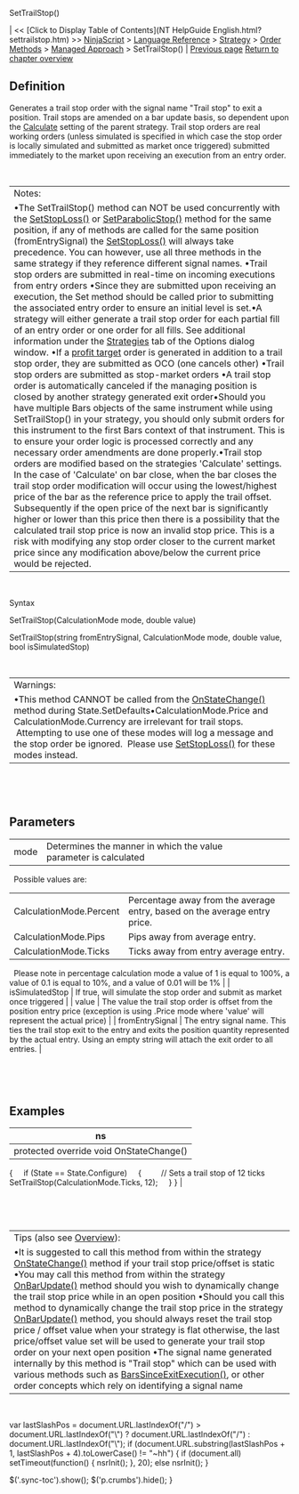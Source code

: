 ﻿










 


SetTrailStop()







| &lt;&lt; [Click to Display Table of Contents](NT HelpGuide English.html?settrailstop.htm) &gt;&gt;
 [NinjaScript](ninjascript.htm) &gt; [Language Reference](language_reference_wip.htm) &gt; [Strategy](strategy.htm) &gt; [Order Methods](order_methods.htm) &gt; [Managed Approach](managed_approach.htm) &gt;
SetTrailStop() | [Previous page](setstoploss.htm)
[Return to chapter overview](managed_approach.htm)










Definition
----------


Generates a trail stop order with the signal name "Trail stop" to exit a position. Trail stops are amended on a bar update basis, so dependent upon the [Calculate](calculate.htm) setting of the parent strategy. Trail stop orders are real working orders (unless simulated is specified in which case the stop order is locally simulated and submitted as market once triggered) submitted immediately to the market upon receiving an execution from an entry order.


 




|  |
| --- |
| Notes:
•The SetTrailStop() method can NOT be used concurrently with the [SetStopLoss()](setstoploss.htm) or [SetParabolicStop()](setparabolicstop.htm) method for the same position, if any of methods are called for the same position (fromEntrySignal) the [SetStopLoss()](setstoploss.htm) will always take precedence. You can however, use all three methods in the same strategy if they reference different signal names. •Trail stop orders are submitted in real-time on incoming executions from entry orders •Since they are submitted upon receiving an execution, the Set method should be called prior to submitting the associated entry order to ensure an initial level is set.•A strategy will either generate a trail stop order for each partial fill of an entry order or one order for all fills. See additional information under the [Strategies](options_strategies.htm) tab of the Options dialog window. •If a [profit target](setprofittarget.htm) order is generated in addition to a trail stop order, they are submitted as OCO (one cancels other) •Trail stop orders are submitted as stop-market orders •A trail stop order is automatically canceled if the managing position is closed by another strategy generated exit order•Should you have multiple Bars objects of the same instrument while using SetTrailStop() in your strategy, you should only submit orders for this instrument to the first Bars context of that instrument. This is to ensure your order logic is processed correctly and any necessary order amendments are done properly.•Trail stop orders are modified based on the strategies 'Calculate' settings. In the case of 'Calculate' on bar close, when the bar closes the trail stop order modification will occur using the lowest/highest price of the bar as the reference price to apply the trail offset. Subsequently if the open price of the next bar is significantly higher or lower than this price then there is a possibility that the calculated trail stop price is now an invalid stop price. This is a risk with modifying any stop order closer to the current market price since any modification above/below the current price would be rejected. |



 


Syntax


SetTrailStop(CalculationMode mode, double value)


SetTrailStop(string fromEntrySignal, CalculationMode mode, double value, bool isSimulatedStop)


 




|  |
| --- |
| Warnings:  
•This method CANNOT be called from the [OnStateChange()](onstatechange.htm) method during State.SetDefaults•CalculationMode.Price and CalculationMode.Currency are irrelevant for trail stops.  Attempting to use one of these modes will log a message and the stop order be ignored.  Please use [SetStopLoss()](setstoploss.htm) for these modes instead. |



 


 


Parameters
----------




|  |  |  |  |  |  |  |  |
| --- | --- | --- | --- | --- | --- | --- | --- |
| mode | Determines the manner in which the value parameter is calculated
 
Possible values are:
 


|  |  |
| --- | --- |
| CalculationMode.Percent | Percentage away from the average entry, based on the average entry price. |
| CalculationMode.Pips | Pips away from average entry. |
| CalculationMode.Ticks | Ticks away from entry average entry. |



 
Please note in percentage calculation mode a value of 1 is equal to 100%, a value of 0.1 is equal to 10%, and a value of 0.01 will be 1% |
| isSimulatedStop | If true, will simulate the stop order and submit as market once triggered |
| value | The value the trail stop order is offset from the position entry price (exception is using .Price mode where 'value' will represent the actual price) |
| fromEntrySignal | The entry signal name. This ties the trail stop exit to the entry and exits the position quantity represented by the actual entry. Using an empty string will attach the exit order to all entries. |



 


 


Examples
--------




| ns |
| --- |
| protected override void OnStateChange()
{
     if (State == State.Configure)
     {
         // Sets a trail stop of 12 ticks
         SetTrailStop(CalculationMode.Ticks, 12);
     }
} |



 


 




|  |
| --- |
| Tips (also see [Overview](managed_approach.htm)):
•It is suggested to call this method from within the strategy [OnStateChange()](onstatechange.htm) method if your trail stop price/offset is static •You may call this method from within the strategy [OnBarUpdate()](onbarupdate.htm) method should you wish to dynamically change the trail stop price while in an open position •Should you call this method to dynamically change the trail stop price in the strategy [OnBarUpdate()](onbarupdate.htm) method, you should always reset the trail stop price / offset value when your strategy is flat otherwise, the last price/offset value set will be used to generate your trail stop order on your next open position •The signal name generated internally by this method is "Trail stop" which can be used with various methods such as [BarsSinceExitExecution()](barssinceexitexecution.htm), or other order concepts which rely on identifying a signal name |



 





 
 var lastSlashPos = document.URL.lastIndexOf("/") &gt; document.URL.lastIndexOf("\\") ? document.URL.lastIndexOf("/") : document.URL.lastIndexOf("\\");
 if (document.URL.substring(lastSlashPos + 1, lastSlashPos + 4).toLowerCase() != "~hh") {
 if (document.all) setTimeout(function() {
 nsrInit();
 }, 20);
 else nsrInit();
 }
 
 
 $('.sync-toc').show();
 $('p.crumbs').hide();
 }
 
 
 



